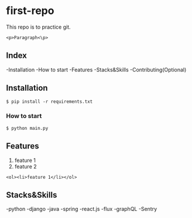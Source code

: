 # first-repo

This repo is to practice git.

`<p>Paragraph<\p>`

## Index

-Installation
-How to start
-Features
-Stacks&Skills
-Contributing(Optional)

## Installation

```shell
$ pip install -r requirements.txt
```

### How to start

```shell
$ python main.py
```

## Features

1. feature 1
2. feature 2

`<ol><li>feature 1</li></ol>`

## Stacks&Skills

-python
-django
-java
-spring
-react.js
-flux
-graphQL
-Sentry

